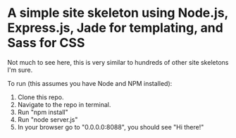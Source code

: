 A simple site skeleton using Node.js, Express.js, Jade for templating, and Sass for CSS
=====

Not much to see here, this is very similar to hundreds of other site skeletons I'm sure.

To run (this assumes you have Node and NPM installed):

1. Clone this repo.
1. Navigate to the repo in terminal.
1. Run "npm install"
1. Run "node server.js"
1. In your browser go to "0.0.0.0:8088", you should see "Hi there!"